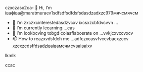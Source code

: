 czxczasx2ca- 👋 Hi, I’m івафіва@maratmuraev1sdfsdfsdfdsfsdasdzadxzc979мячсмячсм
- 👀 I’m zxczxcinterestedasdzvcxv ixcsxzcbfdvcvvn ...
- 🌱 I’m currently lecarning ...cas
- 💞️ I’m lookbcving tobgd colasflabosrate on ...vvkjcxvxcvxcv
- 📫 How to reazxvdsfdch me ...adfczxcasvfvccvbacxzccv
xzcxzcdsffdsadzіваівамсчмсчваіваіxv
<!---dsvause itszxc `README.mj;jkb hcxz/` (this file) apfbdpears on your GitHub profile.
You can click the Preview link to take a look at your changes.

sfvcxbcxvcxvsdf
--->lkmlk
ccac

